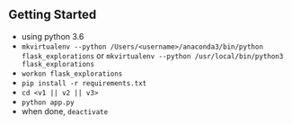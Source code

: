 ## Getting Started
* using python 3.6
* `mkvirtualenv --python /Users/<username>/anaconda3/bin/python flask_explorations` or `mkvirtualenv --python /usr/local/bin/python3 flask_explorations`
* `workon flask_explorations`
* `pip install -r requirements.txt`
* `cd <v1 || v2 || v3>`
* `python app.py`
* when done, `deactivate`
